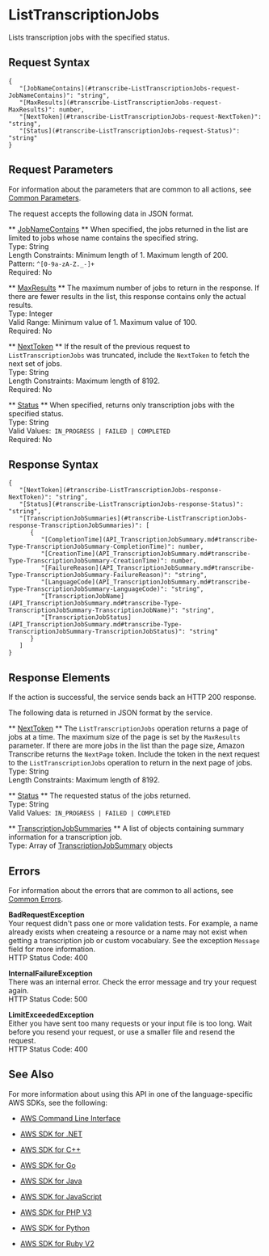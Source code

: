 # ListTranscriptionJobs<a name="API_ListTranscriptionJobs"></a>

Lists transcription jobs with the specified status\.

## Request Syntax<a name="API_ListTranscriptionJobs_RequestSyntax"></a>

```
{
   "[JobNameContains](#transcribe-ListTranscriptionJobs-request-JobNameContains)": "string",
   "[MaxResults](#transcribe-ListTranscriptionJobs-request-MaxResults)": number,
   "[NextToken](#transcribe-ListTranscriptionJobs-request-NextToken)": "string",
   "[Status](#transcribe-ListTranscriptionJobs-request-Status)": "string"
}
```

## Request Parameters<a name="API_ListTranscriptionJobs_RequestParameters"></a>

For information about the parameters that are common to all actions, see [Common Parameters](CommonParameters.md)\.

The request accepts the following data in JSON format\.

 ** [JobNameContains](#API_ListTranscriptionJobs_RequestSyntax) **   <a name="transcribe-ListTranscriptionJobs-request-JobNameContains"></a>
When specified, the jobs returned in the list are limited to jobs whose name contains the specified string\.  
Type: String  
Length Constraints: Minimum length of 1\. Maximum length of 200\.  
Pattern: `^[0-9a-zA-Z._-]+`   
Required: No

 ** [MaxResults](#API_ListTranscriptionJobs_RequestSyntax) **   <a name="transcribe-ListTranscriptionJobs-request-MaxResults"></a>
The maximum number of jobs to return in the response\. If there are fewer results in the list, this response contains only the actual results\.  
Type: Integer  
Valid Range: Minimum value of 1\. Maximum value of 100\.  
Required: No

 ** [NextToken](#API_ListTranscriptionJobs_RequestSyntax) **   <a name="transcribe-ListTranscriptionJobs-request-NextToken"></a>
If the result of the previous request to `ListTranscriptionJobs` was truncated, include the `NextToken` to fetch the next set of jobs\.  
Type: String  
Length Constraints: Maximum length of 8192\.  
Required: No

 ** [Status](#API_ListTranscriptionJobs_RequestSyntax) **   <a name="transcribe-ListTranscriptionJobs-request-Status"></a>
When specified, returns only transcription jobs with the specified status\.  
Type: String  
Valid Values:` IN_PROGRESS | FAILED | COMPLETED`   
Required: No

## Response Syntax<a name="API_ListTranscriptionJobs_ResponseSyntax"></a>

```
{
   "[NextToken](#transcribe-ListTranscriptionJobs-response-NextToken)": "string",
   "[Status](#transcribe-ListTranscriptionJobs-response-Status)": "string",
   "[TranscriptionJobSummaries](#transcribe-ListTranscriptionJobs-response-TranscriptionJobSummaries)": [ 
      { 
         "[CompletionTime](API_TranscriptionJobSummary.md#transcribe-Type-TranscriptionJobSummary-CompletionTime)": number,
         "[CreationTime](API_TranscriptionJobSummary.md#transcribe-Type-TranscriptionJobSummary-CreationTime)": number,
         "[FailureReason](API_TranscriptionJobSummary.md#transcribe-Type-TranscriptionJobSummary-FailureReason)": "string",
         "[LanguageCode](API_TranscriptionJobSummary.md#transcribe-Type-TranscriptionJobSummary-LanguageCode)": "string",
         "[TranscriptionJobName](API_TranscriptionJobSummary.md#transcribe-Type-TranscriptionJobSummary-TranscriptionJobName)": "string",
         "[TranscriptionJobStatus](API_TranscriptionJobSummary.md#transcribe-Type-TranscriptionJobSummary-TranscriptionJobStatus)": "string"
      }
   ]
}
```

## Response Elements<a name="API_ListTranscriptionJobs_ResponseElements"></a>

If the action is successful, the service sends back an HTTP 200 response\.

The following data is returned in JSON format by the service\.

 ** [NextToken](#API_ListTranscriptionJobs_ResponseSyntax) **   <a name="transcribe-ListTranscriptionJobs-response-NextToken"></a>
The `ListTranscriptionJobs` operation returns a page of jobs at a time\. The maximum size of the page is set by the `MaxResults` parameter\. If there are more jobs in the list than the page size, Amazon Transcribe returns the `NextPage` token\. Include the token in the next request to the `ListTranscriptionJobs` operation to return in the next page of jobs\.  
Type: String  
Length Constraints: Maximum length of 8192\.

 ** [Status](#API_ListTranscriptionJobs_ResponseSyntax) **   <a name="transcribe-ListTranscriptionJobs-response-Status"></a>
The requested status of the jobs returned\.  
Type: String  
Valid Values:` IN_PROGRESS | FAILED | COMPLETED` 

 ** [TranscriptionJobSummaries](#API_ListTranscriptionJobs_ResponseSyntax) **   <a name="transcribe-ListTranscriptionJobs-response-TranscriptionJobSummaries"></a>
A list of objects containing summary information for a transcription job\.  
Type: Array of [TranscriptionJobSummary](API_TranscriptionJobSummary.md) objects

## Errors<a name="API_ListTranscriptionJobs_Errors"></a>

For information about the errors that are common to all actions, see [Common Errors](CommonErrors.md)\.

 **BadRequestException**   
Your request didn't pass one or more validation tests\. For example, a name already exists when createing a resource or a name may not exist when getting a transcription job or custom vocabulary\. See the exception `Message` field for more information\.  
HTTP Status Code: 400

 **InternalFailureException**   
There was an internal error\. Check the error message and try your request again\.  
HTTP Status Code: 500

 **LimitExceededException**   
Either you have sent too many requests or your input file is too long\. Wait before you resend your request, or use a smaller file and resend the request\.  
HTTP Status Code: 400

## See Also<a name="API_ListTranscriptionJobs_SeeAlso"></a>

For more information about using this API in one of the language\-specific AWS SDKs, see the following:

+  [AWS Command Line Interface](http://docs.aws.amazon.com/goto/aws-cli/transcribe-2017-10-26/ListTranscriptionJobs) 

+  [AWS SDK for \.NET](http://docs.aws.amazon.com/goto/DotNetSDKV3/transcribe-2017-10-26/ListTranscriptionJobs) 

+  [AWS SDK for C\+\+](http://docs.aws.amazon.com/goto/SdkForCpp/transcribe-2017-10-26/ListTranscriptionJobs) 

+  [AWS SDK for Go](http://docs.aws.amazon.com/goto/SdkForGoV1/transcribe-2017-10-26/ListTranscriptionJobs) 

+  [AWS SDK for Java](http://docs.aws.amazon.com/goto/SdkForJava/transcribe-2017-10-26/ListTranscriptionJobs) 

+  [AWS SDK for JavaScript](http://docs.aws.amazon.com/goto/AWSJavaScriptSDK/transcribe-2017-10-26/ListTranscriptionJobs) 

+  [AWS SDK for PHP V3](http://docs.aws.amazon.com/goto/SdkForPHPV3/transcribe-2017-10-26/ListTranscriptionJobs) 

+  [AWS SDK for Python](http://docs.aws.amazon.com/goto/boto3/transcribe-2017-10-26/ListTranscriptionJobs) 

+  [AWS SDK for Ruby V2](http://docs.aws.amazon.com/goto/SdkForRubyV2/transcribe-2017-10-26/ListTranscriptionJobs) 